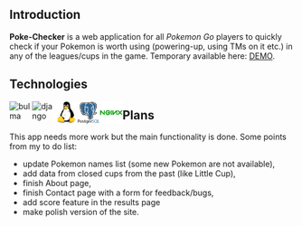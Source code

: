 ## Introduction

**Poke-Checker** is a web application for all *Pokemon Go* players to quickly check if your Pokemon is worth using (powering-up, using TMs on it etc.) in any of the leagues/cups in the game.
Temporary available here: [DEMO](http://68.183.73.3/).


## Technologies
<a href="https://bulma.io/" target="_blank" rel="noreferrer"> <img align="left" src="https://raw.githubusercontent.com/gilbarbara/logos/804dc257b59e144eaca5bc6ffd16949752c6f789/logos/bulma.svg" alt="bulma" width="40" height="40"/> </a> <a href="https://www.djangoproject.com/" target="_blank" rel="noreferrer"> <img align="left" src="https://cdn.worldvectorlogo.com/logos/django.svg" alt="django" width="40" height="40"/> </a> <a href="https://www.linux.org/" target="_blank" rel="noreferrer"> <img align="left" src="https://raw.githubusercontent.com/devicons/devicon/master/icons/linux/linux-original.svg" alt="linux" width="40" height="40"/> </a> <a href="https://www.postgresql.org" target="_blank" rel="noreferrer"> <img align="left" src="https://raw.githubusercontent.com/devicons/devicon/master/icons/postgresql/postgresql-original-wordmark.svg" alt="postgresql" width="40" height="40"/> </a> <a href="https://www.nginx.com" target="_blank" rel="noreferrer"> <img align="left" src="https://raw.githubusercontent.com/devicons/devicon/master/icons/nginx/nginx-original.svg" alt="nginx" width="40" height="40"/> </a>


## Plans
This app needs more work but the main functionality is done. Some points from my to do list:
- update Pokemon names list (some new Pokemon are not available),
- add data from closed cups from the past (like Little Cup),
- finish About page,
- finish Contact page with a form for feedback/bugs,
- add score feature in the results page
- make polish version of the site.



